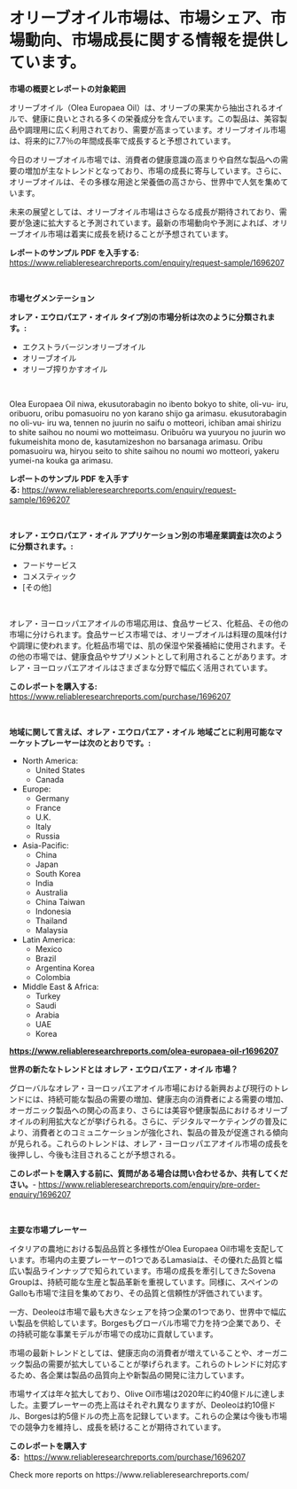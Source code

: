 <p><h1>オリーブオイル市場は、市場シェア、市場動向、市場成長に関する情報を提供しています。</h1></p><p><strong>市場の概要とレポートの対象範囲</strong></p>
<p><p>オリーブオイル（Olea Europaea Oil）は、オリーブの果実から抽出されるオイルで、健康に良いとされる多くの栄養成分を含んでいます。この製品は、美容製品や調理用に広く利用されており、需要が高まっています。オリーブオイル市場は、将来的に7.7％の年間成長率で成長すると予想されています。</p><p>今日のオリーブオイル市場では、消費者の健康意識の高まりや自然な製品への需要の増加が主なトレンドとなっており、市場の成長に寄与しています。さらに、オリーブオイルは、その多様な用途と栄養価の高さから、世界中で人気を集めています。</p><p>未来の展望としては、オリーブオイル市場はさらなる成長が期待されており、需要が急速に拡大すると予測されています。最新の市場動向や予測によれば、オリーブオイル市場は着実に成長を続けることが予想されています。</p></p>
<p><strong>レポートのサンプル PDF を入手する:</strong> <a href="https://www.reliableresearchreports.com/enquiry/request-sample/1696207">https://www.reliableresearchreports.com/enquiry/request-sample/1696207</a></p>
<p>&nbsp;</p>
<p><strong>市場セグメンテーション</strong></p>
<p><strong>オレア・エウロパエア・オイル タイプ別の市場分析は次のように分類されます。:</strong></p>
<p><ul><li>エクストラバージンオリーブオイル</li><li>オリーブオイル</li><li>オリーブ搾りかすオイル</li></ul></p>
<p>&nbsp;</p>
<p><p>Olea Europaea Oil niwa, ekusutorabagin no ibento bokyo to shite, oli-vu- iru, oribuoru, oribu pomasuoiru no yon karano shijo ga arimasu. ekusutorabagin no oli-vu- iru wa, tennen no juurin no saifu o motteori, ichiban amai shirizu to shite saihou no noumi wo motteimasu. Oribuōru wa yuuryou no juurin wo fukumeishita mono de, kasutamizeshon no barsanaga arimasu. Oribu pomasuoiru wa, hiryou seito to shite saihou no noumi wo motteori, yakeru yumei-na kouka ga arimasu.</p></p>
<p><strong>レポートのサンプル PDF を入手する:</strong>&nbsp;<a href="https://www.reliableresearchreports.com/enquiry/request-sample/1696207">https://www.reliableresearchreports.com/enquiry/request-sample/1696207</a></p>
<p>&nbsp;</p>
<p><strong> オレア・エウロパエア・オイル アプリケーション別の市場産業調査は次のように分類されます。:</strong></p>
<p><ul><li>フードサービス</li><li>コメスティック</li><li>[その他]</li></ul></p>
<p>&nbsp;</p>
<p><p>オレア・ヨーロッパエアオイルの市場応用は、食品サービス、化粧品、その他の市場に分けられます。食品サービス市場では、オリーブオイルは料理の風味付けや調理に使われます。化粧品市場では、肌の保湿や栄養補給に使用されます。その他の市場では、健康食品やサプリメントとして利用されることがあります。オレア・ヨーロッパエアオイルはさまざまな分野で幅広く活用されています。</p></p>
<p><strong>このレポートを購入する:</strong>&nbsp; <a href="https://www.reliableresearchreports.com/purchase/1696207">https://www.reliableresearchreports.com/purchase/1696207</a></p>
<p>&nbsp;</p>
<p><strong>地域に関して言えば、オレア・エウロパエア・オイル 地域ごとに利用可能なマーケットプレーヤーは次のとおりです。:</strong></p>
<p><ul>
    <li>
        North America:
        <ul>
            <li>United States</li>
            <li>Canada</li>
        </ul>
    </li>
    <li>
        Europe:
        <ul>
            <li>Germany</li>
            <li>France</li>
            <li>U.K.</li>
            <li>Italy</li>
            <li>Russia</li>
        </ul>
    </li>
    <li>
        Asia-Pacific:
        <ul>
            <li>China</li>
            <li>Japan</li>
            <li>South Korea</li>
            <li>India</li>
            <li>Australia</li>
            <li>China Taiwan</li>
            <li>Indonesia</li>
            <li>Thailand</li>
            <li>Malaysia</li>
        </ul>
    </li>
    <li>
        Latin America:
        <ul>
            <li>Mexico</li>
            <li>Brazil</li>
            <li>Argentina Korea</li>
            <li>Colombia</li>
        </ul>
    </li>
    <li>
        Middle East & Africa:
        <ul>
            <li>Turkey</li>
            <li>Saudi</li>
            <li>Arabia</li>
            <li>UAE</li>
            <li>Korea</li>
        </ul>
    </li>
    </ul></p>
<p><strong><a href="https://www.reliableresearchreports.com/olea-europaea-oil-r1696207">https://www.reliableresearchreports.com/olea-europaea-oil-r1696207</a></strong>&nbsp;</p>
<p><strong>世界の新たなトレンドとは オレア・エウロパエア・オイル 市場？</strong></p>
<p><p>グローバルなオレア・ヨーロッパエアオイル市場における新興および現行のトレンドには、持続可能な製品の需要の増加、健康志向の消費者による需要の増加、オーガニック製品への関心の高まり、さらには美容や健康製品におけるオリーブオイルの利用拡大などが挙げられる。さらに、デジタルマーケティングの普及により、消費者とのコミュニケーションが強化され、製品の普及が促進される傾向が見られる。これらのトレンドは、オレア・ヨーロッパエアオイル市場の成長を後押しし、今後も注目されることが予想される。</p></p>
<p><strong>このレポートを購入する前に、質問がある場合は問い合わせるか、共有してください。</strong>- <a href="https://www.reliableresearchreports.com/enquiry/pre-order-enquiry/1696207">https://www.reliableresearchreports.com/enquiry/pre-order-enquiry/1696207</a></p>
<p>&nbsp;</p>
<p><strong>主要な市場プレーヤー</strong></p>
<p><p>イタリアの農地における製品品質と多様性がOlea Europaea Oil市場を支配しています。市場内の主要プレーヤーの1つであるLamasiaは、その優れた品質と幅広い製品ラインナップで知られています。市場の成長を牽引してきたSovena Groupは、持続可能な生産と製品革新を重視しています。同様に、スペインのGalloも市場で注目を集めており、その品質と信頼性が評価されています。</p><p>一方、Deoleoは市場で最も大きなシェアを持つ企業の1つであり、世界中で幅広い製品を供給しています。Borgesもグローバル市場で力を持つ企業であり、その持続可能な事業モデルが市場での成功に貢献しています。</p><p>市場の最新トレンドとしては、健康志向の消費者が増えていることや、オーガニック製品の需要が拡大していることが挙げられます。これらのトレンドに対応するため、各企業は製品の品質向上や新製品の開発に注力しています。</p><p>市場サイズは年々拡大しており、Olive Oil市場は2020年に約40億ドルに達しました。主要プレーヤーの売上高はそれぞれ異なりますが、Deoleoは約10億ドル、Borgesは約5億ドルの売上高を記録しています。これらの企業は今後も市場での競争力を維持し、成長を続けることが期待されています。</p></p>
<p><strong>このレポートを購入する:</strong>&nbsp;&nbsp;<a href="https://www.reliableresearchreports.com/purchase/1696207">https://www.reliableresearchreports.com/purchase/1696207</a></p>
<p>Check more reports on https://www.reliableresearchreports.com/</p>